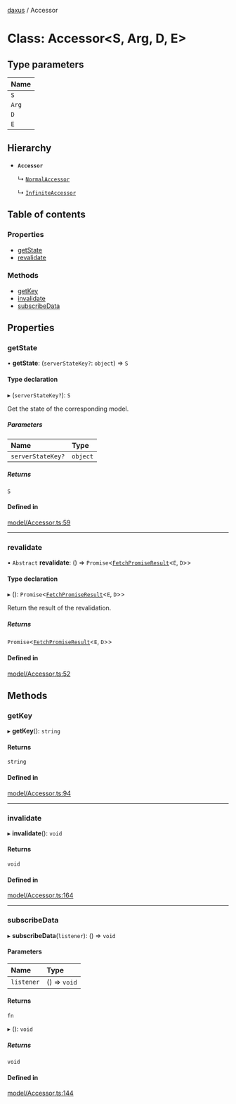 [daxus](../README.md) / Accessor

# Class: Accessor<S, Arg, D, E\>

## Type parameters

| Name |
| :------ |
| `S` |
| `Arg` |
| `D` |
| `E` |

## Hierarchy

- **`Accessor`**

  ↳ [`NormalAccessor`](NormalAccessor.md)

  ↳ [`InfiniteAccessor`](InfiniteAccessor.md)

## Table of contents

### Properties

- [getState](Accessor.md#getstate)
- [revalidate](Accessor.md#revalidate)

### Methods

- [getKey](Accessor.md#getkey)
- [invalidate](Accessor.md#invalidate)
- [subscribeData](Accessor.md#subscribedata)

## Properties

### getState

• **getState**: (`serverStateKey?`: `object`) => `S`

#### Type declaration

▸ (`serverStateKey?`): `S`

Get the state of the corresponding model.

##### Parameters

| Name | Type |
| :------ | :------ |
| `serverStateKey?` | `object` |

##### Returns

`S`

#### Defined in

[model/Accessor.ts:59](https://github.com/jason89521/react-fetch/blob/6d3292c/src/lib/model/Accessor.ts#L59)

___

### revalidate

• `Abstract` **revalidate**: () => `Promise`<[`FetchPromiseResult`](../README.md#fetchpromiseresult)<`E`, `D`\>\>

#### Type declaration

▸ (): `Promise`<[`FetchPromiseResult`](../README.md#fetchpromiseresult)<`E`, `D`\>\>

Return the result of the revalidation.

##### Returns

`Promise`<[`FetchPromiseResult`](../README.md#fetchpromiseresult)<`E`, `D`\>\>

#### Defined in

[model/Accessor.ts:52](https://github.com/jason89521/react-fetch/blob/6d3292c/src/lib/model/Accessor.ts#L52)

## Methods

### getKey

▸ **getKey**(): `string`

#### Returns

`string`

#### Defined in

[model/Accessor.ts:94](https://github.com/jason89521/react-fetch/blob/6d3292c/src/lib/model/Accessor.ts#L94)

___

### invalidate

▸ **invalidate**(): `void`

#### Returns

`void`

#### Defined in

[model/Accessor.ts:164](https://github.com/jason89521/react-fetch/blob/6d3292c/src/lib/model/Accessor.ts#L164)

___

### subscribeData

▸ **subscribeData**(`listener`): () => `void`

#### Parameters

| Name | Type |
| :------ | :------ |
| `listener` | () => `void` |

#### Returns

`fn`

▸ (): `void`

##### Returns

`void`

#### Defined in

[model/Accessor.ts:144](https://github.com/jason89521/react-fetch/blob/6d3292c/src/lib/model/Accessor.ts#L144)

